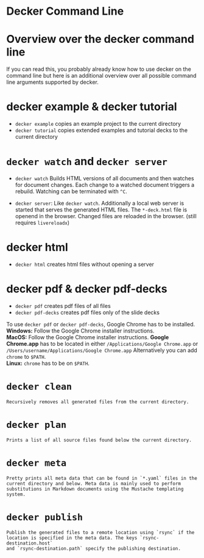 # Decker Command Line

# Overview over the decker command line

If you can read this, you probably already know how to use decker on the command line but here is an additional overview over all possible command line arguments supported by decker.

# decker example & decker tutorial

- `decker example` copies an example project to the current directory
- `decker tutorial` copies extended examples and tutorial decks to the current directory

# `decker watch` and `decker server`

- `decker watch` Builds HTML versions of all documents and then watches for document changes. Each change to a watched document triggers a rebuild. Watching can be terminated with `^C`.

- `decker server`: Like `decker watch`. Additionally a local web server is started that serves the generated HTML files. The `*-deck.html` file is openend in the browser. Changed files are reloaded in the browser. (still requires `livereloadx`)

# decker html

- `decker html` creates html files without opening a server

# decker pdf & decker pdf-decks

- `decker pdf` creates pdf files of all files
- `decker pdf-decks` creates pdf files only of the slide decks

To use `decker pdf` or `decker pdf-decks`, Google Chrome has to be installed.    
**Windows:** Follow the Google Chrome installer instructions.  
**MacOS:** Follow the Google Chrome installer instructions. **Google Chrome.app** has to be located in either `/Applications/Google Chrome.app` or `/Users/username/Applications/Google Chrome.app`
Alternatively you can add `chrome` to `$PATH`.  
**Linux:** `chrome` has to be on `$PATH`.    

# `decker clean`

    Recursively removes all generated files from the current directory.

# `decker plan`

    Prints a list of all source files found below the current directory.

# `decker meta`

    Pretty prints all meta data that can be found in `*.yaml` files in the
    current directory and below. Meta data is mainly used to perform
    substitutions in Markdown documents using the Mustache templating system.

# `decker publish`

    Publish the generated files to a remote location using `rsync` if the
    location is specified in the meta data. The keys `rsync-destination.host`
    and `rsync-destination.path` specify the publishing destination.
